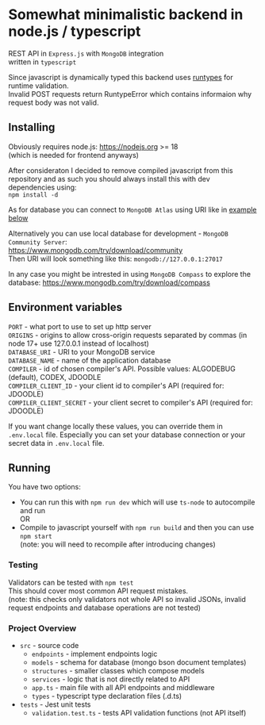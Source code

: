 # Somewhat minimalistic backend in node.js / typescript

REST API in `Express.js` with `MongoDB` integration  
written in `typescript`

Since javascript is dynamically typed this backend uses [runtypes](https://www.npmjs.com/package/runtypes) for runtime validation.  
Invalid POST requests return RuntypeError which contains informaion why request body was not valid.

## Installing

Obviously requires node.js: <https://nodejs.org> >= 18  
(which is needed for frontend anyways)

After consideraton I decided to remove compiled javascript from this repository and as such you should always install this with dev dependencies using:  
`npm install -d`

As for database you can connect to `MongoDB Atlas` using URI like in [example below](./README.md#L37)

Alternatively you can use local database for development - `MongoDB Community Server`:  
<https://www.mongodb.com/try/download/community>  
Then URI will look something like this: `mongodb://127.0.0.1:27017`

In any case you might be intrested in using `MongoDB Compass` to explore the database:
<https://www.mongodb.com/try/download/compass>

## Environment variables

`PORT` - what port to use to set up http server  
`ORIGINS` - origins to allow cross-origin requests separated by commas (in node 17+ use 127.0.0.1 instead of localhost)  
`DATABASE_URI` - URI to your MongoDB service  
`DATABASE_NAME` - name of the application database  
`COMPILER` - id of chosen compiler's API. Possible values: ALGODEBUG (default), CODEX, JDOODLE  
`COMPILER_CLIENT_ID` - your client id to compiler's API (required for: JDOODLE)  
`COMPILER_CLIENT_SECRET` - your client secret to compiler's API (required for: JDOODLE)

If you want change locally these values, you can override them in `.env.local` file. Especially you can set your database connection or your secret data in `.env.local` file.

## Running

You have two options:

-   You can run this with `npm run dev` which will use `ts-node` to autocompile and run  
    OR
-   Compile to javascript yourself with `npm run build` and then you can use `npm start`  
    (note: you will need to recompile after introducing changes)

### Testing

Validators can be tested with `npm test`  
This should cover most common API request mistakes.  
(note: this checks only validators not whole API so invalid JSONs, invalid request endpoints and database operations are not tested)

### Project Overview

-   `src` - source code
    -   `endpoints` - implement endpoints logic
    -   `models` - schema for database (mongo bson document templates)
    -   `structures` - smaller classes which compose models
    -   `services` - logic that is not directly related to API
    -   `app.ts` - main file with all API endpoints and middleware
    -   `types` - typescript type declaration files (.d.ts)
-   `tests` - Jest unit tests
    -   `validation.test.ts` - tests API validation functions (not API itself)
